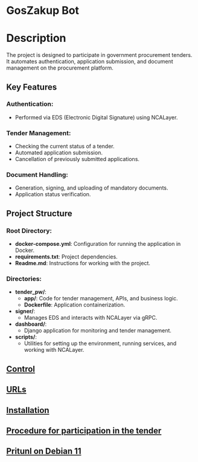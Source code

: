 # GosZakup Bot  


# Description

The project is designed to participate in government procurement tenders. It automates authentication, application submission, and document management on the procurement platform.

## Key Features

### Authentication:
- Performed via EDS (Electronic Digital Signature) using NCALayer.

### Tender Management:
- Checking the current status of a tender.
- Automated application submission.
- Cancellation of previously submitted applications.

### Document Handling:
- Generation, signing, and uploading of mandatory documents.
- Application status verification.

## Project Structure

### Root Directory:
- **docker-compose.yml**: Configuration for running the application in Docker.
- **requirements.txt**: Project dependencies.
- **Readme.md**: Instructions for working with the project.

### Directories:
- **tender_pw/**:
  - **app/**: Code for tender management, APIs, and business logic.
  - **Dockerfile**: Application containerization.
- **signer/**:
  - Manages EDS and interacts with NCALayer via gRPC.
- **dashboard/**:
  - Django application for monitoring and tender management.
- **scripts/**:
  - Utilities for setting up the environment, running services, and working with NCALayer.


## [Control](readme/control.md)

## [URLs](readme/urls.md)

## [Installation](readme/install.md)

## [Procedure for participation in the tender](readme/tender.md)

## [Pritunl on Debian 11](readme/pritunl.md)
